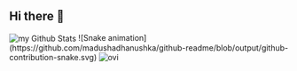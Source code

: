 ## Hi there 👋
<img align="center" src="https://github-readme-stats.vercel.app/api?username=Ing862&include_all_commits=true&count_private=true&show_icons=true&line_height=20&title_color=2B5BBD&icon_color=1124BB&text_color=A1A1A1&bg_color=0,000000,130F40" alt="my Github Stats"/>
![Snake animation](https://github.com/madushadhanushka/github-readme/blob/output/github-contribution-snake.svg)
<img src="https://github-readme-stats.vercel.app/api/top-langs?username=Ing862&show_icons=true&locale=en&layout=compact&theme=chartreuse-dark" alt="ovi" />


<!--
**Ing862/Ing862** is a ✨ _special_ ✨ repository because its `README.md` (this file) appears on your GitHub profile.

Here are some ideas to get you started:

- 🔭 I’m currently working on ...
- 🌱 I’m currently learning ...
- 👯 I’m looking to collaborate on ...
- 🤔 I’m looking for help with ...
- 💬 Ask me about ...
- 📫 How to reach me: ...
- 😄 Pronouns: ...
- ⚡ Fun fact: ...
-->
